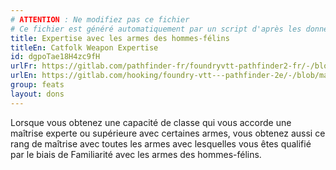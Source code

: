 ```yaml
---
# ATTENTION : Ne modifiez pas ce fichier
# Ce fichier est généré automatiquement par un script d'après les données du module Foundry VTT officiel et de sa traduction
title: Expertise avec les armes des hommes-félins
titleEn: Catfolk Weapon Expertise
id: dgpoTae18H4zc9fH
urlFr: https://gitlab.com/pathfinder-fr/foundryvtt-pathfinder2-fr/-/blob/master/data/feats/dgpoTae18H4zc9fH.htm
urlEn: https://gitlab.com/hooking/foundry-vtt---pathfinder-2e/-/blob/master/packs/data/feats.db/catfolk-weapon-expertise.json
group: feats
layout: dons
---
```

Lorsque vous obtenez une capacité de classe qui vous accorde une maîtrise experte ou supérieure avec certaines armes, vous obtenez aussi ce rang de maîtrise avec toutes les armes avec lesquelles vous êtes qualifié par le biais de Familiarité avec les armes des hommes-félins.


